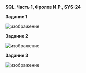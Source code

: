 **SQL. Часть 1, Фролов И.Р., SYS-24**

**Задание 1**

![изображение](https://github.com/beast86m/db12_3/assets/47268167/7e14eb8f-0664-4661-835a-2f4078084d2e)


**Задание 2**

![изображение](https://github.com/beast86m/db12_3/assets/47268167/a197eb1d-211e-4fe5-bfaa-e48ba99ab266)


**Задание 3**

![изображение](https://github.com/beast86m/db12_3/assets/47268167/3ba31154-717d-4142-b9b5-f09187c6e17a)
